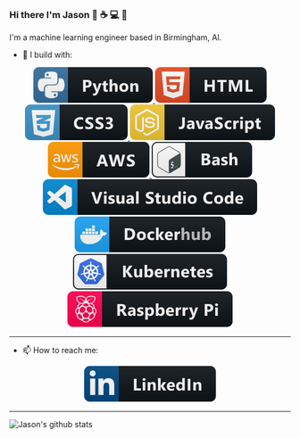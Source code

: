 ### Hi there I'm Jason :robot: :coffee: :computer: :tada:


I'm a machine learning engineer based in Birmingham, Al.

<!-- <p align="center">
    <a href="https://en.wikipedia.org/wiki/Artificial_intelligence">
    <img src="./svg/dev/misc/ai.svg" alt="example badge" style="vertical-align:top margin:6px 4px">
    </a> 
    <a href="https://datascience.berkeley.edu/about/what-is-data-science/">
    <img src="./svg/dev/misc/datascience.svg" alt="example badge" style="vertical-align:top margin:6px 4px">
    </a> 
    <a href="https://en.wikipedia.org/wiki/Cloud_computing">
    <img src="./svg/dev/misc/cloud.svg" alt="example badge" style="vertical-align:top margin:6px 4px">
    </a> 
    <a href="https://www.wired.co.uk/article/internet-of-things-what-is-explained-iot">
    <img src="./svg/dev/misc/iot.svg" alt="example badge" style="vertical-align:top margin:6px 4px">
  </a>  
</p>

-------------------------- -->


- :construction:  I build with:
<p align="center">
    <a href="https://www.python.org/">
      <img src="./svg/dev/languages/python.svg" alt="example badge" style="vertical-align:top margin:6px 4px">
    </a>
    <a href="https://developer.mozilla.org/en-US/docs/Web/HTML">
      <img src="./svg/dev/languages/html.svg" alt="example badge" style="vertical-align:top margin:6px 4px">
    </a>
    <a href="https://developer.mozilla.org/en-US/docs/Web/CSS">
      <img src="./svg/dev/languages/css3.svg" alt="example badge" style="vertical-align:top margin:6px 4px">
    </a>
    <a href="https://developer.mozilla.org/en-US/docs/Web/JavaScript">
      <img src="./svg/dev/languages/js.svg" alt="example badge" style="vertical-align:top margin:6px 4px">
    </a>
    <a href="https://aws.amazon.com/">
      <img src="./svg/dev/services/aws.svg" alt="example badge" style="vertical-align:top margin:6px 4px">
    </a>
    <a href="https://www.gnu.org/software/bash/">
      <img src="./svg/dev/tools/bash.svg" alt="example badge" style="vertical-align:top margin:6px 4px">
    </a>
    <a href="https://code.visualstudio.com/">
      <img src="./svg/dev/tools/visualstudio_code.svg" alt="example badge" style="vertical-align:top margin:6px 4px">
    </a>
    <a href="https://www.docker.com/">
      <img src="./svg/dev/services/dockerhub.svg" alt="example badge" style="vertical-align:top margin:6px 4px">
    </a>
    <a href="https://kubernetes.io/">
      <img src="./svg/dev/services/kubernetes.svg" alt="example badge" style="vertical-align:top margin:6px 4px">
    </a>
    <a href="https://www.raspberrypi.org/">
      <img src="./svg/devices/raspberrypi.svg" alt="example badge" style="vertical-align:top margin:6px 4px">
    </a>
</p>

--------------------------

- 📫 How to reach me: 
<p align="center">
  <a href="https://www.linkedin.com/in/data-jason/">
    <img src="./svg/social/linkedin.svg" alt="example badge" style="vertical-align:top margin:6px 4px">
  </a>  
</p>

-------------------------
![Jason's github stats](https://github-readme-stats.vercel.app/api?username=jmeisele&show_icons=true&theme=dark)

